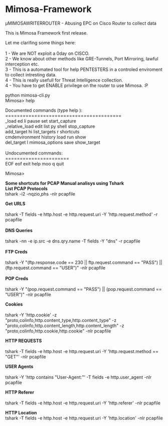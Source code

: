 # Mimosa-Framework<br>
µMIMOSAWRITERROUTER - Abusing EPC on Cisco Router to collect data<br>

This is Mimosa Framework first release.<br>

Let me clarifing some things here:<br>
<br>
1 - We are NOT exploit a 0day on CISCO.<br>
2 - We know about other methods like GRE-Tunnels, Port Mirroring, lawful interception etc.<br>
3 - This is a automated tool for help PENTESTERS in a controled enviroment to collect intresting data.<br>
4 - This is really usefull for Threat Intelligence collection.<br>
4 - You have to get ENABLE privilege on the router to use Mimosa. :P<br>

python mimosa-cli.py<br>
Mimosa> help<br>

Documented commands (type help <topic>):<br>
========================================<br>
_load           ed       li              pause  set          start_capture<br>
_relative_load  edit     list            py     shell        stop_capture<br>
add_target      hi       list_targets    r      shortcuts<br>
cmdenvironment  history  load            run    show<br>
del_target      l        mimosa_options  save   show_target<br>
<br>
Undocumented commands:<br>
======================<br>
EOF  eof  exit  help  moo  q  quit<br>

Mimosa><br>


<b>Some shortcuts for PCAP Manual analisys using Tshark</b>
<br>
<b>List PCAP Protocols</b><br>
tshark -i2 -nqzio,phs -nlr pcapfile<br>

<b>Get URLS<br></b>
<br>
tshark -T fields -e http.host -e http.request.uri -Y 'http.request.method' -r pcapfile<br>
<br> 
<b>DNS Queries<br></b>
<br>
tshark -nn -e ip.src -e dns.qry.name  -T fields -Y "dns" -r pcapfile<br>
<br>
<b>FTP Creds<br></b>
<br>
tshark -Y "(ftp.response.code == 230 || ftp.request.command == "PASS") || (ftp.request.command == "USER")" -nlr pcapfile<br>
<br>
<b>POP Creds<br></b>
<br>
tshark -Y "(pop.request.command == "PASS") || (pop.request.command == "USER")" -nlr pcapfile <br>

<b>Cookies<br></b>
<br>
tshark -Y 'http.cookie' -z "proto,colinfo,http.content_type,http.content_type" -z "proto,colinfo,http.content_length,http.content_length" -z "proto,colinfo,http.cookie,http.cookie" -nlr pcapfile<br>

<b>HTTP REQUESTS<br></b>
<br>
tshark -T fields -e http.host -e http.request.uri -Y 'http.request.method == "GET"'  -nlr pcapfile<br>

<b>USER Agents<br></b>
<br>
tshark -Y 'http contains "User-Agent:"' -T fields -e http.user_agent -nlr pcapfile <br>

<b>HTTP Referer<br></b>
<br>
tshark -T fields -e http.host -e http.request.uri -Y 'http.referer' -nlr pcapfile<br>

<b>HTTP Location<br></b>
tshark -T fields -e http.host -e http.request.uri -Y 'http.location' -nlr pcapfile<br>






